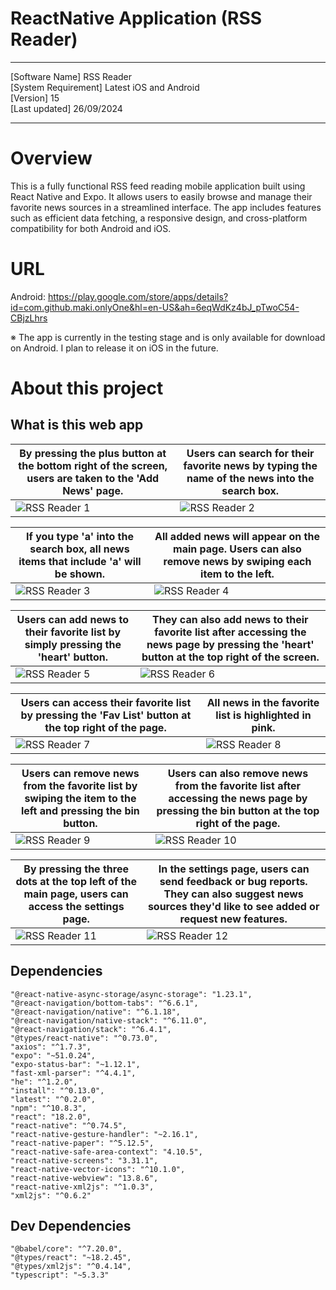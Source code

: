 # ReactNative Application (RSS Reader)

---

[Software Name] RSS Reader  
[System Requirement] Latest iOS and Android  
[Version] 15  
[Last updated] 26/09/2024

---

# Overview

This is a fully functional RSS feed reading mobile application built using React Native and Expo.
It allows users to easily browse and manage their favorite news sources in a streamlined interface.
The app includes features such as efficient data fetching, a responsive design, and cross-platform compatibility for both Android and iOS.

# URL

Android: https://play.google.com/store/apps/details?id=com.github.maki.onlyOne&hl=en-US&ah=6eqWdKz4bJ_pTwoC54-CBjzLhrs

※ The app is currently in the testing stage and is only available for download on Android. I plan to release it on iOS in the future.

# About this project

## What is this web app

| By pressing the plus button at the bottom right of the screen, users are taken to the 'Add News' page. | Users can search for their favorite news by typing the name of the news into the search box. |
| ------------------------------------------------------------------------------------------------------ | -------------------------------------------------------------------------------------------- |
| ![RSS Reader 1](images/RSSReader01n.png)                                                               | ![RSS Reader 2](images/RSSReader02n.png)                                                     |

| If you type 'a' into the search box, all news items that include 'a' will be shown. | All added news will appear on the main page. Users can also remove news by swiping each item to the left. |
| ----------------------------------------------------------------------------------- | --------------------------------------------------------------------------------------------------------- |
| ![RSS Reader 3](images/RSSReader03n.png)                                            | ![RSS Reader 4](images/RSSReader04n.png)                                                                  |

| Users can add news to their favorite list by simply pressing the 'heart' button. | They can also add news to their favorite list after accessing the news page by pressing the 'heart' button at the top right of the screen. |
| -------------------------------------------------------------------------------- | ------------------------------------------------------------------------------------------------------------------------------------------ |
| ![RSS Reader 5](images/RSSReader05n.png)                                         | ![RSS Reader 6](images/RSSReader06n.png)                                                                                                   |

| Users can access their favorite list by pressing the 'Fav List' button at the top right of the page. | All news in the favorite list is highlighted in pink. |
| ---------------------------------------------------------------------------------------------------- | ----------------------------------------------------- |
| ![RSS Reader 7](images/RSSReader07n.png)                                                             | ![RSS Reader 8](images/RSSReader08n.png)              |

| Users can remove news from the favorite list by swiping the item to the left and pressing the bin button. | Users can also remove news from the favorite list after accessing the news page by pressing the bin button at the top right of the page. |
| --------------------------------------------------------------------------------------------------------- | ---------------------------------------------------------------------------------------------------------------------------------------- |
| ![RSS Reader 9](images/RSSReader09n.png)                                                                  | ![RSS Reader 10](images/RSSReader10n.png)                                                                                                |

| By pressing the three dots at the top left of the main page, users can access the settings page. | In the settings page, users can send feedback or bug reports. They can also suggest news sources they'd like to see added or request new features. |
| ------------------------------------------------------------------------------------------------ | -------------------------------------------------------------------------------------------------------------------------------------------------- |
| ![RSS Reader 11](images/RSSReader11n.png)                                                        | ![RSS Reader 12](images/RSSReader12n.png)                                                                                                          |

## Dependencies

    "@react-native-async-storage/async-storage": "1.23.1",
    "@react-navigation/bottom-tabs": "^6.6.1",
    "@react-navigation/native": "^6.1.18",
    "@react-navigation/native-stack": "^6.11.0",
    "@react-navigation/stack": "^6.4.1",
    "@types/react-native": "^0.73.0",
    "axios": "^1.7.3",
    "expo": "~51.0.24",
    "expo-status-bar": "~1.12.1",
    "fast-xml-parser": "^4.4.1",
    "he": "^1.2.0",
    "install": "^0.13.0",
    "latest": "^0.2.0",
    "npm": "^10.8.3",
    "react": "18.2.0",
    "react-native": "^0.74.5",
    "react-native-gesture-handler": "~2.16.1",
    "react-native-paper": "^5.12.5",
    "react-native-safe-area-context": "4.10.5",
    "react-native-screens": "3.31.1",
    "react-native-vector-icons": "^10.1.0",
    "react-native-webview": "13.8.6",
    "react-native-xml2js": "^1.0.3",
    "xml2js": "^0.6.2"

## Dev Dependencies

    "@babel/core": "^7.20.0",
    "@types/react": "~18.2.45",
    "@types/xml2js": "^0.4.14",
    "typescript": "~5.3.3"
